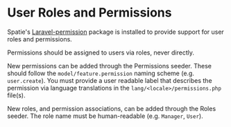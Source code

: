 # User Roles and Permissions

Spatie's [Laravel-permission](https://spatie.be/docs/laravel-permission/v5/introduction) package is installed to provide support for user roles and permissions.

Permissions should be assigned to users via roles, never directly.

New permissions can be added through the Permissions seeder. These should follow the `model/feature.permission` naming scheme (e.g. `user.create`). You must provide a user readable label that describes the permission via language translations in the `lang/<locale>/permissions.php` file(s).

New roles, and permission associations, can be added through the Roles seeder. The role name must be human-readable (e.g. `Manager`, `User`).
